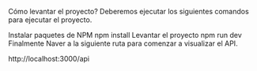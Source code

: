 Cómo levantar el proyecto?
Deberemos ejecutar los siguientes comandos para ejecutar el proyecto.

Instalar paquetes de NPM
npm install
Levantar el proyecto
npm run dev
Finalmente
Naver a la siguiente ruta para comenzar a visualizar el API.

http://localhost:3000/api
